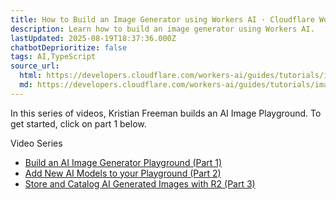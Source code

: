 ```yaml
---
title: How to Build an Image Generator using Workers AI · Cloudflare Workers AI docs
description: Learn how to build an image generator using Workers AI.
lastUpdated: 2025-08-19T18:37:36.000Z
chatbotDeprioritize: false
tags: AI,TypeScript
source_url:
  html: https://developers.cloudflare.com/workers-ai/guides/tutorials/image-generation-playground/
  md: https://developers.cloudflare.com/workers-ai/guides/tutorials/image-generation-playground/index.md
---
```


In this series of videos, Kristian Freeman builds an AI Image Playground. To get started, click on part 1 below.

Video Series

* [Build an AI Image Generator Playground (Part 1)](https://developers.cloudflare.com/workers-ai/guides/tutorials/image-generation-playground/image-generator-flux/)
* [Add New AI Models to your Playground (Part 2)](https://developers.cloudflare.com/workers-ai/guides/tutorials/image-generation-playground/image-generator-flux-newmodels/)
* [Store and Catalog AI Generated Images with R2 (Part 3)](https://developers.cloudflare.com/workers-ai/guides/tutorials/image-generation-playground/image-generator-store-and-catalog/)
